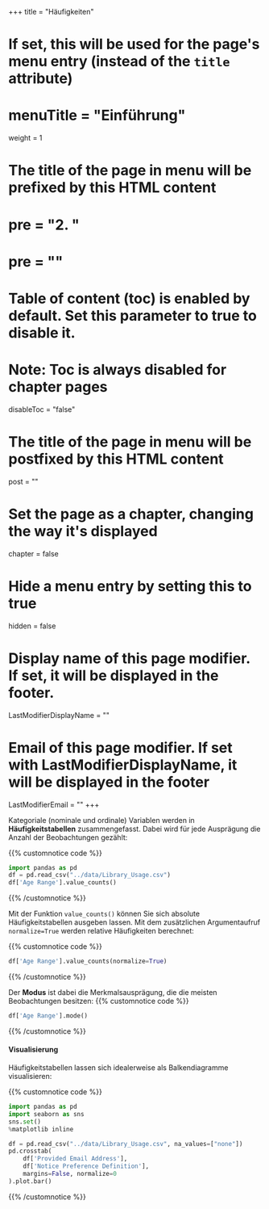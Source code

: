 +++
title = "Häufigkeiten"
# If set, this will be used for the page's menu entry (instead of the `title` attribute)
# menuTitle = "Einführung"
weight = 1
# The title of the page in menu will be prefixed by this HTML content
# pre = "<b>2. </b>"
# pre = "<i class='fab fa-github'></i>"
# Table of content (toc) is enabled by default. Set this parameter to true to disable it.
# Note: Toc is always disabled for chapter pages
disableToc = "false"

# The title of the page in menu will be postfixed by this HTML content
post = ""
# Set the page as a chapter, changing the way it's displayed
chapter = false
# Hide a menu entry by setting this to true
hidden = false
# Display name of this page modifier. If set, it will be displayed in the footer.
LastModifierDisplayName = ""
# Email of this page modifier. If set with LastModifierDisplayName, it will be displayed in the footer
LastModifierEmail = ""
+++

Kategoriale (nominale und ordinale) Variablen werden in **Häufigkeitstabellen** zusammengefasst. Dabei wird für jede Ausprägung die Anzahl der Beobachtungen gezählt:

{{% customnotice code %}}
```python
import pandas as pd
df = pd.read_csv("../data/Library_Usage.csv")
df['Age Range'].value_counts()
```
{{% /customnotice %}}

Mit der Funktion `value_counts()` können Sie sich absolute Häufigkeitstabellen ausgeben lassen. Mit dem zusätzlichen Argumentaufruf `normalize=True` werden relative Häufigkeiten berechnet:

{{% customnotice code %}}
```python
df['Age Range'].value_counts(normalize=True)
```
{{% /customnotice %}}

Der **Modus** ist dabei die Merkmalsausprägung, die die meisten Beobachtungen besitzen:
{{% customnotice code %}}
```python
df['Age Range'].mode()
```
{{% /customnotice %}}

#### Visualisierung

Häufigkeitstabellen lassen sich idealerweise als Balkendiagramme visualisieren:

{{% customnotice code %}}
```python
import pandas as pd
import seaborn as sns
sns.set()
%matplotlib inline

df = pd.read_csv("../data/Library_Usage.csv", na_values=["none"])
pd.crosstab(
    df['Provided Email Address'],
    df['Notice Preference Definition'],
    margins=False, normalize=0
).plot.bar()
```
{{% /customnotice %}}
